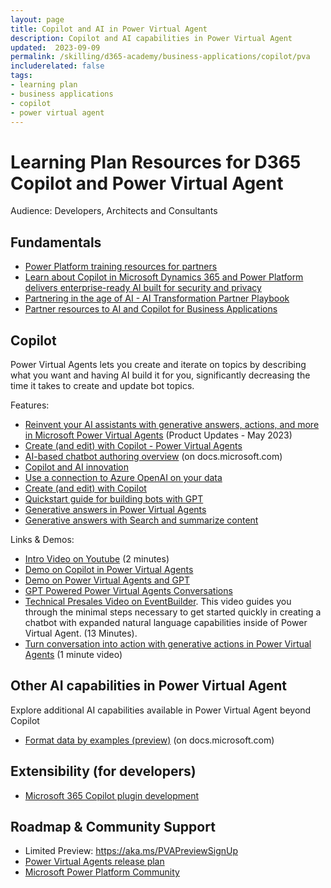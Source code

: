 ```yaml
---
layout: page
title: Copilot and AI in Power Virtual Agent
description: Copilot and AI capabilities in Power Virtual Agent
updated:  2023-09-09
permalink: /skilling/d365-academy/business-applications/copilot/pva
includerelated: false
tags:
- learning plan
- business applications
- copilot
- power virtual agent
---
```


# Learning Plan Resources for D365 Copilot and Power Virtual Agent

Audience: Developers, Architects and Consultants

## **Fundamentals** 
* <a href="https://powerplatformpartners.transform.microsoft.com/training" target="_blank">Power Platform training resources for partners</a>
* <a href="https://cloudblogs.microsoft.com/dynamics365/bdm/2023/05/12/how-copilot-in-microsoft-dynamics-365-and-power-platform-delivers-enterprise-ready-ai-built-for-security-and-privacy/" target="_blank">Learn about Copilot in Microsoft Dynamics 365 and Power Platform delivers enterprise-ready AI built for security and privacy</a>
* <a href="https://partner.microsoft.com/en-us/explore/artificial-intelligence" target="_blank">Partnering in the age of AI - AI Transformation Partner Playbook</a>
* <a href="https://dynamicspartners.transform.microsoft.com/solution-plays/ai-copilot" target="_blank">Partner resources to AI and Copilot for Business Applications</a>

## **Copilot**   
Power Virtual Agents lets you create and iterate on topics by describing what you want and having AI build it for you, significantly decreasing the time it takes to create and update bot topics.

Features:
* <a href="https://powervirtualagents.microsoft.com/en-us/blog/reinvent-your-ai-assistants-with-generative-answers-actions-and-more-in-microsoft-power-virtual-agents/" target="_blank">Reinvent your AI assistants with generative answers, actions, and more in Microsoft Power Virtual Agents</a> (Product Updates - May 2023)
* <a href="https://learn.microsoft.com/en-us/power-virtual-agents/nlu-authoring" target="_blank">Create (and edit) with Copilot - Power Virtual Agents </a>
* <a href="https://learn.microsoft.com/en-us/power-virtual-agents/nlu-gpt-overview" target="_blank"> AI-based chatbot authoring overview</a> (on docs.microsoft.com)
* <a href="https://learn.microsoft.com/en-us/power-platform/release-plan/2023wave1/power-virtual-agents/copilot-ai-innovation" target="_blank">Copilot and AI innovation</a>
* <a href="https://learn.microsoft.com/en-us/power-virtual-agents/nlu-generative-answers-azure-openai" target="_blank">Use a connection to Azure OpenAI on your data</a>
* <a href="https://learn.microsoft.com/en-us/power-virtual-agents/nlu-authoring" target="_blank">Create (and edit) with Copilot</a>
* <a href="https://learn.microsoft.com/en-us/power-virtual-agents/nlu-gpt-quickstart" target="_blank">Quickstart guide for building bots with GPT</a>
* <a href="https://learn.microsoft.com/en-us/power-virtual-agents/nlu-boost-conversations" target="_blank">Generative answers in Power Virtual Agents</a>
* <a href="https://learn.microsoft.com/en-us/power-virtual-agents/nlu-boost-node" target="_blank">Generative answers with Search and summarize content</a>

Links & Demos:
* <a href="https://www.youtube.com/watch?v=dh-LeowOV-E" target="_blank">Intro Video on Youtube</a> (2 minutes)
* <a href="https://www.youtube.com/watch?v=dh-LeowOV-E" target="_blank">Demo on Copilot in Power Virtual Agents</a>
* <a href="https://dynamicspartners.transform.microsoft.com/download/protected?assetname=protectedassets/Power%20Virtual%20Agents%20-%20GPT%20Answers.mp4&download=1&protected=1" target="_blank">Demo on Power Virtual Agents and GPT</a>
* <a href="https://www.youtube.com/watch?v=ioP02_N3f78" target="_blank">GPT Powered Power Virtual Agents Conversations</a> 
* <a href="https://msuspartners.eventbuilder.com/event/72198?source=D365Copilot" target="_blank"> Technical Presales Video on EventBuilder</a>. This video guides you through the minimal steps necessary to get started quickly in creating a chatbot with expanded natural language capabilities inside of Power Virtual Agent. (13 Minutes).
* <a href="https://youtu.be/dPRrft7A50o" target="_blank">Turn conversation into action with generative actions in Power Virtual Agents</a> (1 minute video)

## **Other AI capabilities in Power Virtual Agent** 
Explore additional AI capabilities available in Power Virtual Agent beyond Copilot
* <a href="https://learn.microsoft.com/en-us/power-automate/format-data-by-examples" target="_blank">Format data by examples (preview)</a> (on docs.microsoft.com)


## **Extensibility (for developers)** 
* <a href="https://aka.ms/DevelopCopilotPlugins" target="_blank">Microsoft 365 Copilot plugin development</a> 

## **Roadmap & Community Support**
* Limited Preview: <a href="https://aka.ms/PVAPreviewSignUp " target="_blank">https://aka.ms/PVAPreviewSignUp</a> 
* <a href="https://releaseplans.microsoft.com/en-US/?app=Power+Virtual+Agents" target="_blank">Power Virtual Agents release plan</a>
* <a href="https://powerusers.microsoft.com/t5/Microsoft-Power-Automate/ct-p/MPACommunity" target="_blank">Microsoft Power Platform Community</a>
